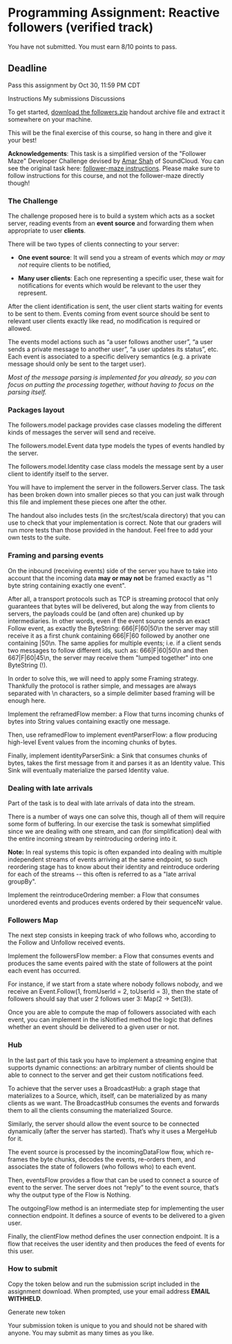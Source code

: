 # Programming Assignment: Reactive followers (verified track)

You have not submitted. You must earn 8/10 points to pass.

## Deadline

Pass this assignment by Oct 30, 11:59 PM CDT

Instructions  My submissions  Discussions

To get started, [download the followers.zip](https://moocs.scala-lang.org/~dockermoocs/handouts/scala-2.13/followers.zip) handout archive file and extract it somewhere on your machine.

This will be the final exercise of this course, so hang in there and give it your best!

**Acknowledgements**: This task is a simplified version of the "Follower Maze" Developer Challenge devised by [Amar Shah](https://github.com/amar47shah) of SoundCloud. You can see the original task here: [follower-maze instructions](https://github.com/amar47shah/follower-maze/blob/master/instructions/instructions.md). Please make sure to follow instructions for this course, and not the follower-maze directly though!

### The Challenge

The challenge proposed here is to build a system which acts as a socket server, reading events from an **event source** and forwarding them when appropriate to user **clients**.

There will be two types of clients connecting to your server:

-   **One event source**: It will send you a stream of events which _may or may not_ require clients to be notified,
    
-   **Many user clients**: Each one representing a specific user, these wait for notifications for events which would be relevant to the user they represent.
    

After the client identification is sent, the user client starts waiting for events to be sent to them. Events coming from event source should be sent to relevant user clients exactly like read, no modification is required or allowed.

The events model actions such as “a user follows another user”, “a user sends a private message to another user”, “a user updates its status”, etc. Each event is associated to a specific delivery semantics (e.g. a private message should only be sent to the target user).

_Most of the message parsing is implemented for you already, so you can focus on putting the processing together, without having to focus on the parsing itself._

### Packages layout

The followers.model package provides case classes modeling the different kinds of messages the server will send and receive.

The followers.model.Event data type models the types of events handled by the server.

The followers.model.Identity case class models the message sent by a user client to identify itself to the server.

You will have to implement the server in the followers.Server class. The task has been broken down into smaller pieces so that you can just walk through this file and implement these pieces one after the other.

The handout also includes tests (in the src/test/scala directory) that you can use to check that your implementation is correct. Note that our graders will run more tests than those provided in the handout. Feel free to add your own tests to the suite.

### Framing and parsing events

On the inbound (receiving events) side of the server you have to take into account that the incoming data **may or may not** be framed exactly as "1 byte string containing exactly one event".

After all, a transport protocols such as TCP is streaming protocol that only guarantees that bytes will be delivered, but along the way from clients to servers, the payloads could be (and often are) chunked up by intermediaries. In other words, even if the event source sends an exact Follow event, as exactly the ByteString: 666|F|60|50\\n the server may still receive it as a first chunk containing 666|F|60 followed by another one containing |50\\n. The same applies for multiple events; i.e. if a client sends two messages to follow different ids, such as: 666|F|60|50\\n and then 667|F|60|45\\n, the server may receive them "lumped together" into one ByteString (!).

In order to solve this, we will need to apply some Framing strategy. Thankfully the protocol is rather simple, and messages are always separated with \\n characters, so a simple delimiter based framing will be enough here.

Implement the reframedFlow member: a Flow that turns incoming chunks of bytes into String values containing exactly one message.

Then, use reframedFlow to implement eventParserFlow: a flow producing high-level Event values from the incoming chunks of bytes.

Finally, implement identityParserSink: a Sink that consumes chunks of bytes, takes the first message from it and parses it as an Identity value. This Sink will eventually materialize the parsed Identity value.

### Dealing with late arrivals

Part of the task is to deal with late arrivals of data into the stream.

There is a number of ways one can solve this, though all of them will require some form of buffering. In our exercise the task is somewhat simplified since we are dealing with one stream, and can (for simplification) deal with the entire incoming stream by reintroducing ordering into it.

**Note:** In real systems this topic is often expanded into dealing with multiple independent streams of events arriving at the same endpoint, so such reordering stage has to know about their identity and reintroduce ordering for each of the streams -- this often is referred to as a "late arrival groupBy".

Implement the reintroduceOrdering member: a Flow that consumes unordered events and produces events ordered by their sequenceNr value.

### Followers Map

The next step consists in keeping track of who follows who, according to the Follow and Unfollow received events.

Implement the followersFlow member: a Flow that consumes events and produces the same events paired with the state of followers at the point each event has occurred.

For instance, if we start from a state where nobody follows nobody, and we receive an Event.Follow(1, fromUserId = 2, toUserId = 3), then the state of followers should say that user 2 follows user 3: Map(2 -> Set(3)).

Once you are able to compute the map of followers associated with each event, you can implement in the isNotified method the logic that defines whether an event should be delivered to a given user or not.

### Hub

In the last part of this task you have to implement a streaming engine that supports dynamic connections: an arbitrary number of clients should be able to connect to the server and get their custom notifications feed.

To achieve that the server uses a BroadcastHub: a graph stage that materializes to a Source, which, itself, can be materialized by as many clients as we want. The BroadcastHub consumes the events and forwards them to all the clients consuming the materialized Source.

Similarly, the server should allow the event source to be connected dynamically (after the server has started). That’s why it uses a MergeHub for it.

The event source is processed by the incomingDataFlow flow, which re-frames the byte chunks, decodes the events, re-orders them, and associates the state of followers (who follows who) to each event.

Then, eventsFlow provides a flow that can be used to connect a source of event to the server. The server does not “reply” to the event source, that’s why the output type of the Flow is Nothing.

The outgoingFlow method is an intermediate step for implementing the user connection endpoint. It defines a source of events to be delivered to a given user.

Finally, the clientFlow method defines the user connection endpoint. It is a flow that receives the user identity and then produces the feed of events for this user.

### How to submit

Copy the token below and run the submission script included in the assignment download. When prompted, use your email address **EMAIL WITHHELD**.

Generate new token

Your submission token is unique to you and should not be shared with anyone. You may submit as many times as you like.